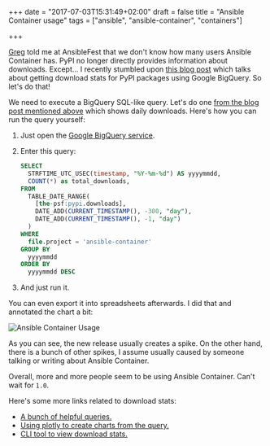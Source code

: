 +++
date = "2017-07-03T15:31:49+02:00"
draft = false
title = "Ansible Container usage"
tags = ["ansible", "ansible-container", "containers"]

+++

[Greg](https://twitter.com/gregdek) told me at AnsibleFest that we don't know how many users Ansible Container has. PyPI no longer directly provides information about downloads. Except... I recently stumbled upon [this blog post](https://relativity.fi/blog/analyzing-pypi-download-statistics-from-zero-to-half-a-million-downloads-in-9-months) which talks about getting download stats for PyPI packages using Google BigQuery. So let's do that!

<!--more-->

We need to execute a BigQuery SQL-like query. Let's do one [from the blog post mentioned above](https://relativity.fi/blog/analyzing-pypi-download-statistics-from-zero-to-half-a-million-downloads-in-9-months/) which shows daily downloads. Here's how you can run the query yourself:

1. Just open the [Google BigQuery service](https://bigquery.cloud.google.com/).
2. Enter this query:

    ```sql
    SELECT  
      STRFTIME_UTC_USEC(timestamp, "%Y-%m-%d") AS yyyymmdd,
      COUNT(*) as total_downloads,
    FROM  
      TABLE_DATE_RANGE(
        [the-psf:pypi.downloads],
        DATE_ADD(CURRENT_TIMESTAMP(), -300, "day"),
        DATE_ADD(CURRENT_TIMESTAMP(), -1, "day")
      )
    WHERE  
      file.project = 'ansible-container'
    GROUP BY  
      yyyymmdd
    ORDER BY  
      yyyymmdd DESC
    ```
3. And just run it.

You can even export it into spreadsheets afterwards. I did that and annotated the chart a bit:

![Ansible Container Usage](/img/ansible-container-usage.png)

As you can see, the new release usually creates a spike. On the other hand, there is a bunch of other spikes, I assume usually caused by someone talking or writing about Ansible Container.

Overall, more and more people seem to be using Ansible Container. Can't wait for `1.0`.


Here's some more links related to download stats:

 * [A bunch of helpful queries.](https://langui.sh/2016/12/09/data-driven-decisions/)
 * [Using plotly to create charts from the query.](http://moderndata.plot.ly/analyzing-plotlys-python-package-downloads/)
 * [CLI tool to view download stats.](https://github.com/ofek/pypinfo)
